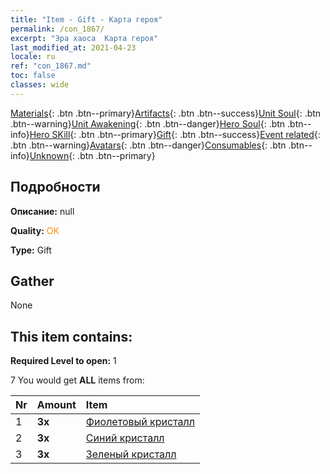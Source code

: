 ```yaml
---
title: "Item - Gift - Карта героя"
permalink: /con_1867/
excerpt: "Эра хаоса  Карта героя"
last_modified_at: 2021-04-23
locale: ru
ref: "con_1867.md"
toc: false
classes: wide
---
```

 [Materials](/ItemsRU/){: .btn .btn--primary}[Artifacts](/ItemsRU/Artifacts/){: .btn .btn--success}[Unit Soul](/ItemsRU/UnitSoul/){: .btn .btn--warning}[Unit Awakening](/ItemsRU/UnitAwakening/){: .btn .btn--danger}[Hero Soul](/ItemsRU/HeroSoul/){: .btn .btn--info}[Hero SKill](/ItemsRU/HeroSkill/){: .btn .btn--primary}[Gift](/ItemsRU/Gift/){: .btn .btn--success}[Event related](/ItemsRU/Events/){: .btn .btn--warning}[Avatars](/ItemsRU/Avatars/){: .btn .btn--danger}[Consumables](/ItemsRU/Consumables/){: .btn .btn--info}[Unknown](/ItemsRU/Unknown/){: .btn .btn--primary}

## Подробности
 **Описание:** null

 **Quality:** <span style="color: #FF8C00">OK</span>

 **Type:** Gift

## Gather

  None

## This item contains:

 **Required Level to open:** 1

 7 You would get **ALL** items  from:

  | Nr | Amount |     Item    |
  |:---|:-------|:------------|
  | 1 |  **3x** | [Фиолетовый кристалл](/ItemsRU/con_720/) |  | 
  | 2 |  **3x** | [Синий кристалл](/ItemsRU/con_716/) |  | 
  | 3 |  **3x** | [Зеленый кристалл](/ItemsRU/con_711/) |  | 
